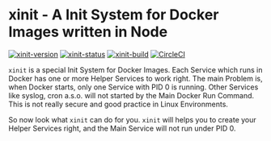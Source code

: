 # xinit - A Init System for Docker Images written in Node

[![xinit-version](https://img.shields.io/badge/Version-0.1.0-brightgreen.svg?style=flat)](https://www.npmjs.com/package/xinit/v/0.1.0)
[![xinit-status](https://img.shields.io/badge/Status-development%201-brightgreen.svg?style=flat)](https://github.com/x-company/xinit#status)
[![xinit-build](https://img.shields.io/badge/Builds-34-brightgreen.svg?style=flat)](https://github.com/x-company/xinit#status)
[![CircleCI](https://circleci.com/gh/x-company/xinit.svg?style=svg)](https://circleci.com/gh/x-company/xinit)

`xinit` is a special Init System for Docker Images. Each Service which runs in Docker has one or more Helper Services to work right. The main Problem is, when Docker starts, only one Service with PID 0 is running. Other Services like syslog, cron a.s.o. will not started by the Main Docker Run Command. This is not really secure and good practice in Linux Environments.

So now look what `xinit` can do for you. `xinit` will helps you to create your Helper Services right, and the Main Service will not run under PID 0.

